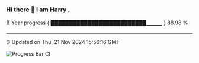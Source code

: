 ### Hi there 👋 I am Harry , 

⏳ Year progress { ██████████████████████████▁▁▁▁ } 88.98 %

---

⏰ Updated on Thu, 21 Nov 2024 15:56:16 GMT

![Progress Bar CI](https://github.com/duykhang68/duykhang68/workflows/Progress%20Bar%20CI/badge.svg)
